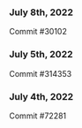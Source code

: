 ### July 8th, 2022

Commit #30102

### July 5th, 2022

Commit #314353


### July 4th, 2022

Commit #72281
